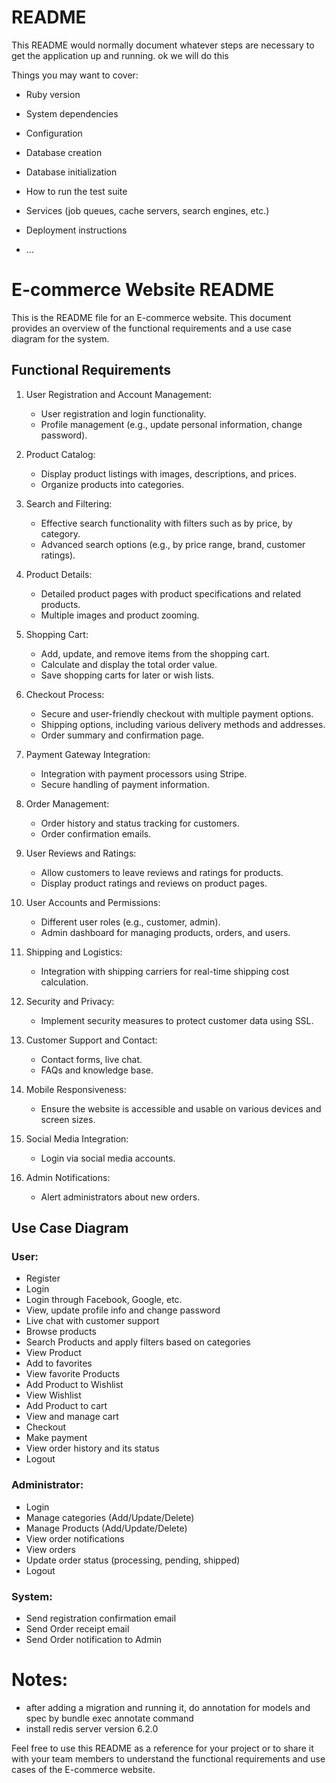 # README

This README would normally document whatever steps are necessary to get the
application up and running.
ok we will do this

Things you may want to cover:

* Ruby version

* System dependencies

* Configuration

* Database creation

* Database initialization

* How to run the test suite

* Services (job queues, cache servers, search engines, etc.)

* Deployment instructions

* ...

# E-commerce Website README

This is the README file for an E-commerce website. This document provides an overview of the functional requirements and a use case diagram for the system.

## Functional Requirements

1. User Registration and Account Management:
     * User registration and login functionality.
     * Profile management (e.g., update personal information, change password).

2. Product Catalog:
     * Display product listings with images, descriptions, and prices.
     * Organize products into categories.

3. Search and Filtering:
     * Effective search functionality with filters such as by price, by category.
     * Advanced search options (e.g., by price range, brand, customer ratings).

4. Product Details:
     * Detailed product pages with product specifications and related products.
     * Multiple images and product zooming.

5. Shopping Cart:
     * Add, update, and remove items from the shopping cart.
     * Calculate and display the total order value.
     * Save shopping carts for later or wish lists.

6. Checkout Process:
     * Secure and user-friendly checkout with multiple payment options.
     * Shipping options, including various delivery methods and addresses.
     * Order summary and confirmation page.

7. Payment Gateway Integration:
     * Integration with payment processors using Stripe.
     * Secure handling of payment information.

8. Order Management:
     * Order history and status tracking for customers.
     * Order confirmation emails.

9. User Reviews and Ratings:
     * Allow customers to leave reviews and ratings for products.
     * Display product ratings and reviews on product pages.

10. User Accounts and Permissions:
     * Different user roles (e.g., customer, admin).
     * Admin dashboard for managing products, orders, and users.

11. Shipping and Logistics:
     * Integration with shipping carriers for real-time shipping cost calculation.

12. Security and Privacy:
     * Implement security measures to protect customer data using SSL.

13. Customer Support and Contact:
     * Contact forms, live chat.
     * FAQs and knowledge base.

14. Mobile Responsiveness:
     * Ensure the website is accessible and usable on various devices and screen sizes.

15. Social Media Integration:
     * Login via social media accounts.

16. Admin Notifications:
     * Alert administrators about new orders.

## Use Case Diagram

### User:
* Register
* Login
* Login through Facebook, Google, etc.
* View, update profile info and change password
* Live chat with customer support
* Browse products
* Search Products and apply filters based on categories
* View Product
* Add to favorites
* View favorite Products
* Add Product to Wishlist
* View Wishlist
* Add Product to cart
* View and manage cart
* Checkout
* Make payment
* View order history and its status
* Logout

### Administrator:
* Login
* Manage categories (Add/Update/Delete)
* Manage Products (Add/Update/Delete)
* View order notifications
* View orders
* Update order status (processing, pending, shipped)
* Logout

### System:
* Send registration confirmation email
* Send Order receipt email
* Send Order notification to Admin

# Notes:
* after adding a migration and running it, do annotation for models and spec by
  bundle exec annotate command
* install redis server version 6.2.0

Feel free to use this README as a reference for your project or to share it with your team members to understand the functional requirements and use cases of the E-commerce website.
